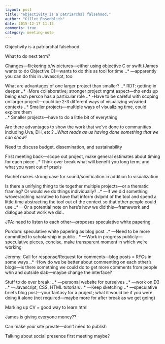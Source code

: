```yaml
---
layout: post
title: "objectivity is a patriarchal falsehood."
author: "Gillet Rosenblith"
date: 2015-12-17 11:13
comments: true
category: meeting-note
---
```

Objectivity is a patriarchal falsehood.

What to do next term?

Changes—flickering b/w pictures—either using objective C or swift (James wants to do Objective C)—wants to do this as tool for time
..* —apparently you can do this in Javascript, too

What are advantages of one larger project than smaller?
..* RDT: getting in deeper
..* -More collaborative; stronger project mgmt aspect—tho ends up being each person has a particular role
..* -Have to be careful with scoping on larger project—could be 2-3 different ways of visualizing w/varied contexts
..* Smaller projects—multiple ways of visualizing time, could explore them  
..* Smaller projects—have to do a little bit of everything

Are there advantages to show the work that we’ve done to communities including Uva, DH, etc.?
..*What reads as us having done something that we can show?*

Need to discuss budget, dissemination, and sustainability

First meeting back—scope out project, make general estimates about timing for each piece
..* Think over break what will benefit you long term, and what you want out of praxis

Rachel makes strong case for sound/sonification in addition to visualization

Is there a unifying thing to tie together multiple projects—or a thematic framing? Or would we do things individually?
..* —If we did something w/overarching narrative to have that inform dvlpmt of the tool and spend a little time abstracting the tool out of the context so that other people could use
          ..* —Or a potential note on here’s how we did this—framework and dialogue about work we did..

JPA: need to listen to each other—proposes speculative white papering

Purdom: speculative white papering as blog post
..* —Need to be more committed to scholarship in public
..* —Work in progress publicly—speculative pieces, concise, make transparent moment in which we’re working

Jeremy: Call for response/Request for comments—blog posts = RFCs in some ways
..* -How do we be better about commenting on each other’s blogs—is there something we could do to get more comments from people w/in and outside slab—maybe change the interface?

Stuff to do over break:
..* —personal website for ourselves
..* —work on D3
..* —Javascript, CSS, HTML tutorials
..* —Keep sketching
..* —speculative briefs blog post—your fantasy for a project; what it would be if you were doing it alone (not required—maybe more for after break as we get going)

Marking up CV = good way to learn html

James is giving everyone money??

Can make your site private—don’t need to publish

Talking about social presence first meeting maybe?
